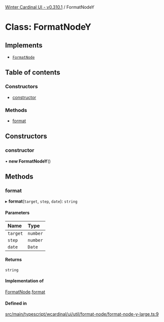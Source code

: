 [Winter Cardinal UI - v0.310.1](../index.md) / FormatNodeY

# Class: FormatNodeY

## Implements

- [`FormatNode`](../interfaces/FormatNode.md)

## Table of contents

### Constructors

- [constructor](FormatNodeY.md#constructor)

### Methods

- [format](FormatNodeY.md#format)

## Constructors

### constructor

• **new FormatNodeY**()

## Methods

### format

▸ **format**(`target`, `step`, `date`): `string`

#### Parameters

| Name | Type |
| :------ | :------ |
| `target` | `number` |
| `step` | `number` |
| `date` | `Date` |

#### Returns

`string`

#### Implementation of

[FormatNode](../interfaces/FormatNode.md).[format](../interfaces/FormatNode.md#format)

#### Defined in

[src/main/typescript/wcardinal/ui/util/format-node/format-node-y-large.ts:9](https://github.com/winter-cardinal/winter-cardinal-ui/blob/v0.310.1/src/main/typescript/wcardinal/ui/util/format-node/format-node-y-large.ts#L9)
